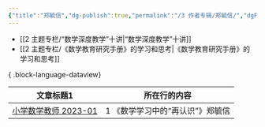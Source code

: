 ```yaml
---
{"title":"郑毓信","dg-publish":true,"permalink":"/3 作者专辑/郑毓信/","dgPassFrontmatter":true,"noteIcon":""}
---
```



- [[2 主题专栏/“数学深度教学”十讲\|“数学深度教学”十讲]]
- [[2 主题专栏/《数学教育研究手册》的学习和思考\|《数学教育研究手册》的学习和思考]]

{ .block-language-dataview}


<div><table class="dataview table-view-table"><thead class="table-view-thead"><tr class="table-view-tr-header"><th class="table-view-th"><span>文章标题</span><span class="dataview small-text">1</span></th><th class="table-view-th"><span>所在行的内容</span></th></tr></thead><tbody class="table-view-tbody"><tr><td><span><a data-href="小学数学教师 2023-01" href="小学数学教师 2023-01" class="internal-link" target="_blank" rel="noopener">小学数学教师 2023-01</a></span></td><td><span>1 《数学学习中的“再认识”》郑毓信</span></td></tr></tbody></table></div>